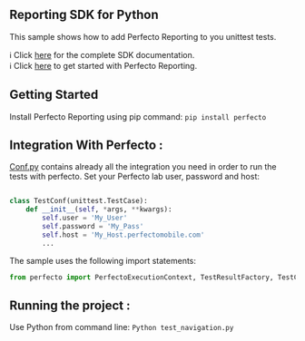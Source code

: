 ## Reporting SDK for Python

This sample shows how to add Perfecto Reporting to you unittest tests.

:information_source: Click [here](https://github.com/PerfectoCode/Samples/wiki/Python-Implementation) for the complete SDK documentation.<br/>
:information_source: Click [here](https://github.com/PerfectoCode/Samples/wiki/Reporting) to get started with Perfecto Reporting. 

## Getting Started

Install Perfecto Reporting using pip command:
`pip install perfecto`

## Integration With Perfecto :

[Conf.py](Conf.py) contains already all the integration you need in order to run the tests with perfecto.
Set your Perfecto lab user, password and host:
```Python

class TestConf(unittest.TestCase):
    def __init__(self, *args, **kwargs):
        self.user = 'My_User'
        self.password = 'My_Pass'
        self.host = 'My_Host.perfectomobile.com'
        ...
```

The sample uses the following import statements:<br/>
```Python
from perfecto import PerfectoExecutionContext, TestResultFactory, TestContext, PerfectoReportiumClient, model
```
## Running the project :

Use Python from command line:
`Python test_navigation.py`
